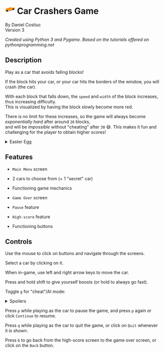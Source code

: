 # ![An orange car representing the game logo](https://github.com/dan440402/car-crashers/blob/master/icon.png "Game Logo")  Car Crashers Game
By Daniel Costiuc  
Version 3

_Created using Python 3 and Pygame.
Based on the tutorials offered on pythonprogramming.net_


Description
---------
Play as a car that avoids falling blocks!

If the block hits your car, or your car hits the borders of the window, you will crash (the car).

With each block that falls down, the `speed` and `width` of the block increases, thus increasing difficulty.  
This is visualized by having the block slowly become more red.

There is no limit for these increases, so the game will always become _exponentially hard_ after around `20` blocks,   
and will be _impossible_ without "cheating" after `30` 😅. 
This makes it fun and challenging for the player to obtain higher scores!

<details>
  <summary>Easter Egg</summary>  
  It is also fun to test the "cheat"/AI mode and see the highest score that it can get. See Controls section for more information.
</details>


Features
---------
- `Main Menu` screen

- 2 cars to choose from (+ 1 "secret" car)

- Functioning game mechanics

- `Game Over` screen

- `Pause` feature

- `High-score` feature

- Functioning buttons


Controls
---------
Use the mouse to click on buttons and navigate through the screens.

Select a car by clicking on it.

When in-game, use left and right arrow keys to move the car.

Press and hold shift to give yourself boosts (or hold to always go fast).


Toggle `g` for "cheat"/AI mode:  
<details>
  <summary>Spoilers</summary>  
  
  </br>The game will be played for you through a basic AI, and you may find it hard to move the car manually while in this mode.</br>
  &nbsp;&nbsp;&nbsp;&nbsp; The original idea was to test the AI, though you can try to move it if you would like to.  
  
  Due to the nature of the game, you will still inevitably crash around a certain point even with the AI's help.
</details>

Press `p` while playing as the car to pause the game, and press `p` again or click `Continue` to resume.

Press `q` while playing as the car to quit the game, or click on `Quit` whenever it is shown.

Press `b` to go back from the high-score screen to the game over screen, or click on the `Back` button.
